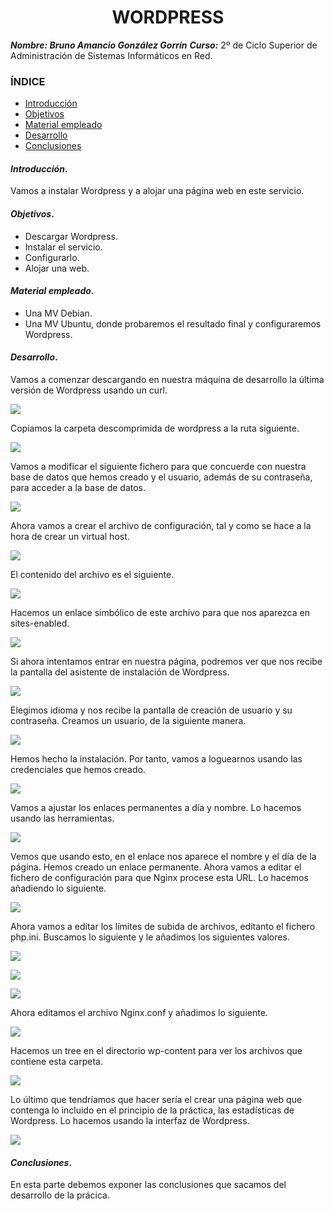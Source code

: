 <center>

# WORDPRESS


</center>

***Nombre: Bruno Amancio González Gorrín***
***Curso:*** 2º de Ciclo Superior de Administración de Sistemas Informáticos en Red.

### ÍNDICE

+ [Introducción](#id1)
+ [Objetivos](#id2)
+ [Material empleado](#id3)
+ [Desarrollo](#id4)
+ [Conclusiones](#id5)


#### ***Introducción***. <a name="id1"></a>

Vamos a instalar Wordpress y a alojar una página web en este servicio.

#### ***Objetivos***. <a name="id2"></a>

- Descargar Wordpress.
- Instalar el servicio.
- Configurarlo.
- Alojar una web. 

#### ***Material empleado***. <a name="id3"></a>

- Una MV Debian.
- Una MV Ubuntu, donde probaremos el resultado final y configuraremos Wordpress.

#### ***Desarrollo***. <a name="id4"></a>

Vamos a comenzar descargando en nuestra máquina de desarrollo la última versión de Wordpress usando un curl.

![](img/1.png)

Copiamos la carpeta descomprimida de wordpress a la ruta siguiente.

![](img/2.png)

Vamos a modificar el siguiente fichero para que concuerde con nuestra base de datos que hemos creado y el usuario, además de su contraseña, para acceder a la base de datos.

![](img/3.png)

Ahora vamos a crear el archivo de configuración, tal y como se hace a la hora de crear un virtual host.

![](img/4.png)

El contenido del archivo es el siguiente.

![](img/5.png)

Hacemos un enlace simbólico de este archivo para que nos aparezca en sites-enabled.

![](img/6.png)

Si ahora intentamos entrar en nuestra página, podremos ver que nos recibe la pantalla del asistente de instalación de Wordpress.

![](img/7.png)

Elegimos idioma y nos recibe la pantalla de creación de usuario y su contraseña. Creamos un usuario, de la siguiente manera. 

![](img/8.png)

Hemos hecho la instalación. Por tanto, vamos a loguearnos usando las credenciales que hemos creado.

![](img/9.png)

Vamos a ajustar los enlaces permanentes a día y nombre. Lo hacemos usando las herramientas.

![](img/10.png)

Vemos que usando esto, en el enlace nos aparece el nombre y el día de la página.
Hemos creado un enlace permanente. Ahora vamos a editar el fichero de configuración para que Nginx procese esta URL.
Lo hacemos añadiendo lo siguiente.

![](img/11.png)

Ahora vamos a editar los límites de subida de archivos, editanto el fichero php.ini. 
Buscamos lo siguiente y le añadimos los siguientes valores.

![](img/12.png)

![](img/13.png)

![](img/14.png)

Ahora editamos el archivo Nginx.conf y añadimos lo siguiente.

![](img/15.png)

Hacemos un tree en el directorio wp-content para ver los archivos que contiene esta carpeta.

![](img/16.png)

Lo último que tendríamos que hacer sería el crear una página web que contenga lo incluido en el principio de la práctica, las estadísticas de Wordpress. Lo hacemos usando la interfaz de Wordpress.

![](img/17.png)

#### ***Conclusiones***. <a name="id5"></a>

En esta parte debemos exponer las conclusiones que sacamos del desarrollo de la prácica.
